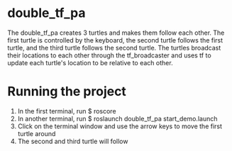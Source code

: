 # double_tf_pa

The double_tf_pa creates 3 turtles and makes them follow each other. The first turtle is controlled by the keyboard, the second turtle follows the first turtle, and the third turtle follows the second turtle. The turtles broadcast their locations to each other through the tf_broadcaster and uses tf to update each turtle's location to be relative to each other.

# Running the project
1. In the first terminal, run $ roscore
2. In another terminal, run $ roslaunch double_tf_pa start_demo.launch
3. Click on the terminal window and use the arrow keys to move the first turtle around
4. The second and third turtle will follow
